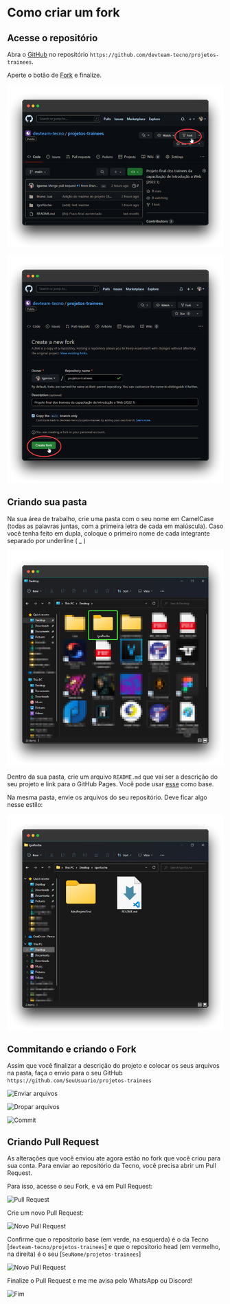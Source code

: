 # Como criar um fork

## Acesse o repositório

Abra o [GitHub](https://github.com/devteam-tecno/projetos-trainees) no repositório ```https://github.com/devteam-tecno/projetos-trainees```.

Aperte o botão de [Fork](https://github.com/devteam-tecno/projetos-trainees/fork) e finalize.

![Fork](./assets/fork_nav.png)

![Fork Confirm](./assets/fork_confirm.png)


## Criando sua pasta

Na sua área de trabalho, crie uma pasta com o seu nome em CamelCase (todas as palavras juntas, com a primeira letra de cada em maiúscula). Caso você tenha feito em dupla, coloque o primeiro nome de cada integrante separado por underline ( _ )

![Modelo de pasta](./assets/create_folder.png)

Dentro da sua pasta, crie um arquivo ```README.md``` que vai ser a descrição do seu projeto e link para o GitHub Pages. Você pode usar [esse](/IgorRocha/README.md) como base.

Na mesma pasta, envie os arquivos do seu repositório. Deve ficar algo nesse estilo:

![Modelo de pasta](assets/minha_pasta_nav.png)

## Commitando e criando o Fork

Assim que você finalizar a descrição do projeto e colocar os seus arquivos na pasta, faça o envio para o seu GitHub 
```https://github.com/SeuUsuario/projetos-trainees```

![Enviar arquivos](./assets/send_file.png)

![Dropar arquivos](./assets/drag_folder.png)

![Commit](./assets/commit.png)

## Criando Pull Request

As alterações que você enviou ate agora estão no fork que você criou para sua conta. Para enviar ao repositório da Tecno, você precisa abrir um Pull Request.

Para isso, acesse o seu Fork, e vá em Pull Request:

![Pull Request](./assets/pull_request.png)

Crie um novo Pull Request:

![Novo Pull Request](./assets/novo_pr.png)

Confirme que o repositorio base (em verde, na esquerda) é o da Tecno [```devteam-tecno/projetos-trainees```] e que o repositorio head (em vermelho, na direita) é o seu [```SeuNome/projetos-trainees```]

![Novo Pull Request](./assets/create_pr.png)

Finalize o Pull Request e me me avisa pelo WhatsApp ou Discord!

![Fim](./assets/fim.png)


